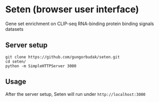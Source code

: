 # Seten (browser user interface)

Gene set enrichment on CLIP-seq RNA-binding protein binding signals datasets

## Server setup

    git clone https://github.com/gungorbudak/seten.git
    cd seten/
    python -m SimpleHTTPServer 3000

## Usage

After the server setup, Seten will run under `http://localhost:3000`
